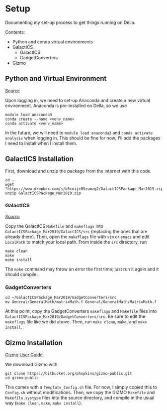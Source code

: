 # Setup

Documenting my set-up process to get things running on Della.

Contents:
- Python and conda virtual environments
- GalactICS
    - GalactICS
    - GadgetConverters
- Gizmo


## Python and Virtual Environment

[Source](https://researchcomputing.princeton.edu/python)

Upon logging in, we need to set-up Anaconda and create a new virtual
environment. Anaconda is pre-installed on Della, so we use

```
module load anaconda3
conda create --name <venv_name>
conda activate <venv_name>
```

In the future, we will need to `module load anaconda3` and `conda activate
analysis` when logging in. This should be fine for now; I'll add the packages I
need to install when I install them.


## GalactICS Installation

First, download and unzip the package from the internet with this code.

```
cd ~
wget "https://www.dropbox.com/s/b5coije85zumzq2/GalactICSPackage_Mar2019.zip"
unzip GalactICSPackage_Mar2019.zip
```

### GalactICS

*[Source](https://www.dropbox.com/s/b5coije85zumzq2/GalactICSPackage_Mar2019.zip?dl=0&file_subpath=%2FGalactICSPackage_Mar2019%2FREADMES%2FGalactICSInstallationReadMe.txt)*

Copy the GalactICS `Makefile` and `makeflags` into
`GalactICSPackage_Mar2019/GalactICS/src` (replacing the ones that are already
there). Then, open the `makeflags` file with `vim` or `emacs` and edit
`LocalPath` to match your local path. From inside the `src` directory, run

```
make clean
make 
make install
```

The `make` command may throw an error the first time; just run it again and it
should compile.


### GadgetConverters

```
cd ~/GalactICSPackage_Mar2019/GadgetConverters/src
mv General/GeneralMath/matrixMath.f General/GeneralMath/MatrixMath.f
```

At this point, copy the GadgetConverters `makeflags` and `Makefile` files into
`GalactICSPackage_Mar2019/GadgetConverters/src`. Be sure to edit the `makeflags`
file like we did above. Then, run `make clean`, `make`, and `make install`. 

## Gizmo Installation

[Gizmo User Guide](http://www.tapir.caltech.edu/~phopkins/Site/GIZMO_files/gizmo_documentation.html)

We download Gizmo with 

```
git clone https://bitbucket.org/phopkins/gizmo-public.git
cd gizmo-public
```

This comes with a `Template_Config.sh` file. For now, I simply copied this to
`Config.sh` without modifications. Then, we copy the GIZMO `Makefile` and
`Makefile.systype` files into the source directory, and compile in the usual way
(`make clean`, `make`, `make install`).


